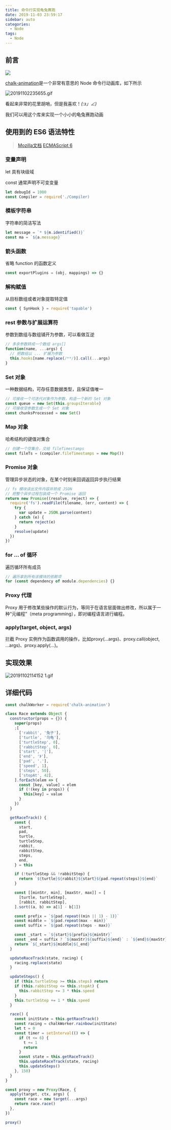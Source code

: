 ```yaml
---
title: 命令行实现龟兔赛跑
date: 2019-11-03 23:59:17
sidebar: auto
categories:
  - Node
tags:
  - Node
---
```


<!-- more -->

## 前言

![](https://i.loli.net/2020/01/12/dc9rQ5Imt1KsxjJ.png)

[chalk-animation](https://github.com/bokub/chalk-animation)是一个非常有意思的 Node 命令行动画库，如下所示

![20191102235655.gif](https://i.loli.net/2020/01/12/lGHWnP7qmMgE1Iu.gif)

看起来非常的花里胡哨，但是我喜欢！_(:з」∠)_

我们可以用这个库来实现一个小小的龟兔赛跑动画

## 使用到的 ES6 语法特性

> [Mozilla文档](https://developer.mozilla.org/zh-CN/docs/Web/JavaScript/New_in_JavaScript/ECMAScript_6_support_in_Mozilla)
> [ECMAScript 6](http://es6.ruanyifeng.com/#docs/intro)

### 变量声明

let 具有块级域

const 通常声明不可变变量

```js
let debugId = 1000
const Compiler = require('./Compiler)
```

### 模板字符串

字符串的简洁写法

```js
let message = `* ${m.identified()}`
const ma = `${a.message}`
```

### 箭头函数

省略 function 的函数定义

```js
const exportPlugins = (obj, mappings) => {}
```

### 解构赋值

从目标数组或者对象提取特定值

```js
const { SynHook } = require('tapable')
```

### rest 参数与扩展运算符

参数到数组与数组铺开为参数，可以看做互逆

```js
// 多余参数转成一个数组 args[]
function(name, ...args) {
  // 把数组以 ... 扩展为参数
  this.hooks[name.replace(/**/)].call(...args)
}
```

### Set 对象

一种数据结构，可存任意数据类型，且保证值唯一

```js
// 可接收一个可迭代对象作为参数，构造一个新的 Set 对象
const queue = new Set(this.groupsIterable)
// 可接收空参数生成一个 Set 对象
const chunksProcessed = new Set()
```

### Map 对象

哈希结构的键值对集合

```js
// 创建一个空集合，交给 fileTimestamps
const fileTs = (compiler.fileTimestamps = new Map())
```

### Promise 对象

管理异步状态的对象，在某个时刻来回调返回异步执行结果

```js
// fs 模块读出文件内容并转成 JSON
// 把整个异步过程包装成一个 Promise 返回
return new Promise((resolve, reject) => {
  require('fs').readFile(filename, (err, content) => {
    try {
      var update = JSON.parse(content)
    } catch (e) {
      return reject(e)
    }
    resolve(update)
  })
})
```

### for ... of 循环

遍历循环所有成员

```js
// 遍历拿到所有该模块的依赖项
for (const dependency of module.dependencies) {}
```

### Proxy 代理

Proxy 用于修改某些操作的默认行为，等同于在语言层面做出修改，所以属于一种“元编程”（meta programming），即对编程语言进行编程。

### apply(target, object, args)

拦截 Proxy 实例作为函数调用的操作，比如proxy(...args)、proxy.call(object, ...args)、proxy.apply(...)。

## 实现效果

![20191102114152 _1_.gif](https://i.loli.net/2020/01/12/xrqtyiC7UvWT4RZ.gif)

## 详细代码

```js
const chalkWorker = require('chalk-animation')

class Race extends Object {
  constructor(props = {}) {
    super(props)
    ;[
      ['rabbit', '兔子'],
      ['turtle', '乌龟'],
      ['turtleStep', 0],
      ['rabbitStep', 0],
      ['start', '|'],
      ['end', '》'],
      ['pad', '.'],
      ['speed', 1],
      ['steps', 50],
      ['stopAt', 42],
    ].forEach(elem => {
      const [key, value] = elem
      if (!(key in props)) {
        this[key] = value
      }
    })
  }

  getRaceTrack() {
    const {
      start,
      pad,
      turtle,
      turtleStep,
      rabbit,
      rabbitStep,
      steps,
      end,
    } = this

    if (!turtleStep && !rabbitStep) {
      return `${turtle}${rabbit}${start}${pad.repeat(steps)}${end}`
    }

    const [[minStr, min], [maxStr, max]] = [
      [turtle, turtleStep],
      [rabbit, rabbitStep],
    ].sort((a, b) => a[1] - b[1])

    const prefix = `${pad.repeat((min || 1) - 1)}`
    const middle = `${pad.repeat(max - min)}`
    const suffix = `${pad.repeat(steps - max)}`

    const _start = `${start}${prefix}${minStr}`
    const _end = suffix ? `${maxStr}${suffix}${end}` : `${end}${maxStr}`
    return `${_start}${middle}${_end}`
  }

  updateRaceTrack(state, racing) {
    racing.replace(state)
  }

  updateSteps() {
    if (this.turtleStep >= this.steps) return
    if (this.rabbitStep <= this.stopAt) {
      this.rabbitStep += 3 * this.speed
    }
    this.turtleStep += 1 * this.speed
  }

  race() {
    const initState = this.getRaceTrack()
    const racing = chalkWorker.rainbow(initState)
    let t = 0
    const timer = setInterval(() => {
      if (t <= 6) {
        t += 1
        return
      }
      const state = this.getRaceTrack()
      this.updateRaceTrack(state, racing)
      this.updateSteps()
    }, 150)
  }
}

const proxy = new Proxy(Race, {
  apply(target, ctx, args) {
    const race = new target(...args)
    return race.race()
  },
})

proxy()
```
